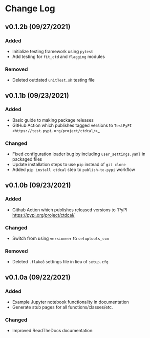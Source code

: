 # Change Log

## v0.1.2b (09/27/2021)

### Added
* Initialize testing framework using `pytest`
* Add testing for `fit_ctd` and `flagging` modules

### Removed
* Deleted outdated `unitTest.sh` testing file

## v0.1.1b (09/23/2021)

### Added
* Basic guide to making package releases
* GitHub Action which publishes tagged versions to `TestPyPI <https://test.pypi.org/project/ctdcal/>`_

### Changed
* Fixed configuration loader bug by including `user_settings.yaml` in packaged files
* Update installation steps to use `pip` instead of `git clone`
* Added `pip install ctdcal` step to `publish-to-pypi` workflow

## v0.1.0b (09/23/2021)

### Added
* Github Action which publishes released versions to `PyPI <https://pypi.org/project/ctdcal/>

### Changed
* Switch from using `versioneer` to `setuptools_scm`

### Removed
* Deleted `.flake8` settings file in lieu of `setup.cfg`

## v0.1.0a (09/22/2021)

### Added
* Example Jupyter notebook functionality in documentation
* Generate stub pages for all functions/classes/etc.

### Changed
* Improved ReadTheDocs documentation